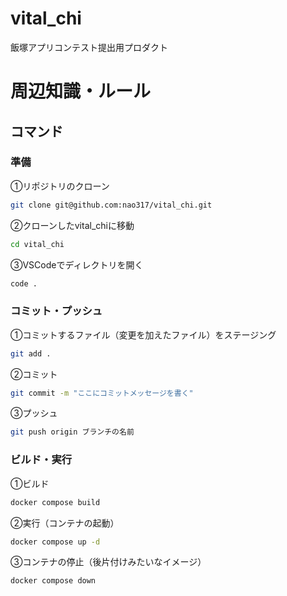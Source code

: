 # vital_chi
飯塚アプリコンテスト提出用プロダクト


# 周辺知識・ルール
## コマンド
### 準備

➀リポジトリのクローン
```bash
git clone git@github.com:nao317/vital_chi.git
```
➁クローンしたvital_chiに移動
```bash
cd vital_chi
```
➂VSCodeでディレクトリを開く
```bash
code .
```

### コミット・プッシュ

➀コミットするファイル（変更を加えたファイル）をステージング
```bash
git add .
```
➁コミット
```bash
git commit -m "ここにコミットメッセージを書く"
```
➂プッシュ
```bash
git push origin ブランチの名前
```

### ビルド・実行

➀ビルド
```bash
docker compose build
```
➁実行（コンテナの起動）
```bash
docker compose up -d
```
➂コンテナの停止（後片付けみたいなイメージ）
```bash
docker compose down
```